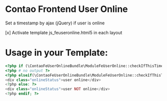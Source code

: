 Contao Frontend User Online
=====================

Set a timestamp by ajax (jQuery) if user is online

[x] Activate template js_feuseronline.html5 in each layout

Usage in your Template:
=====================
```php
<?php if (\ContaoFeUserOnlineBundle\ModuleFeUserOnline::checkIfThisTimestampIsOnline($this->artist['lastOnline']) === "loggedout"): ?>
<?php # no output ?>
<?php elseif(\ContaoFeUserOnlineBundle\ModuleFeUserOnline::checkIfThisTimestampIsOnline($this->artist['lastOnline']) === true): ?>
<div class="onlineStatus">user online</div>
<?php else: ?>
<div class="onlineStatus">user NOT online</div>
<?php endif; ?>
```